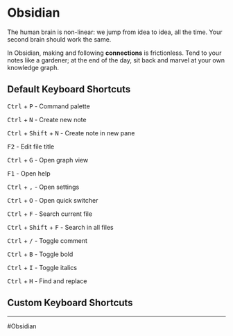 # Obsidian
The human brain is non-linear: we jump from idea to idea, all the time. Your second brain should work the same.

In Obsidian, making and following **connections** is frictionless. Tend to your notes like a gardener; at the end of the day, sit back and marvel at your own knowledge graph.

## Default Keyboard Shortcuts
<kbd>Ctrl</kbd> + <kbd>P</kbd> - Command palette

<kbd>Ctrl</kbd> + <kbd>N</kbd> - Create new note

<kbd>Ctrl</kbd> + <kbd>Shift</kbd> + <kbd>N</kbd> - Create note in new pane

<kbd>F2</kbd> - Edit file title

<kbd>Ctrl</kbd> + <kbd>G</kbd> - Open graph view

<kbd>F1</kbd> - Open help

<kbd>Ctrl</kbd> + <kbd>,</kbd> - Open settings

<kbd>Ctrl</kbd> + <kbd>O</kbd> - Open quick switcher

<kbd>Ctrl</kbd> + <kbd>F</kbd> - Search current file

<kbd>Ctrl</kbd> + <kbd>Shift</kbd> + <kbd>F</kbd>  - Search in all files

<kbd>Ctrl</kbd> + <kbd>/</kbd> - Toggle comment

<kbd>Ctrl</kbd> + <kbd>B</kbd> - Toggle bold

<kbd>Ctrl</kbd> + <kbd>I</kbd> - Toggle italics

<kbd>Ctrl</kbd> + <kbd>H</kbd> - Find and replace

## Custom Keyboard Shortcuts



---
#Obsidian